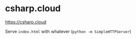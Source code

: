 # csharp.cloud
https://csharp.cloud

Serve `index.html` with whatever (`python -m SimpleHTTPServer`)

